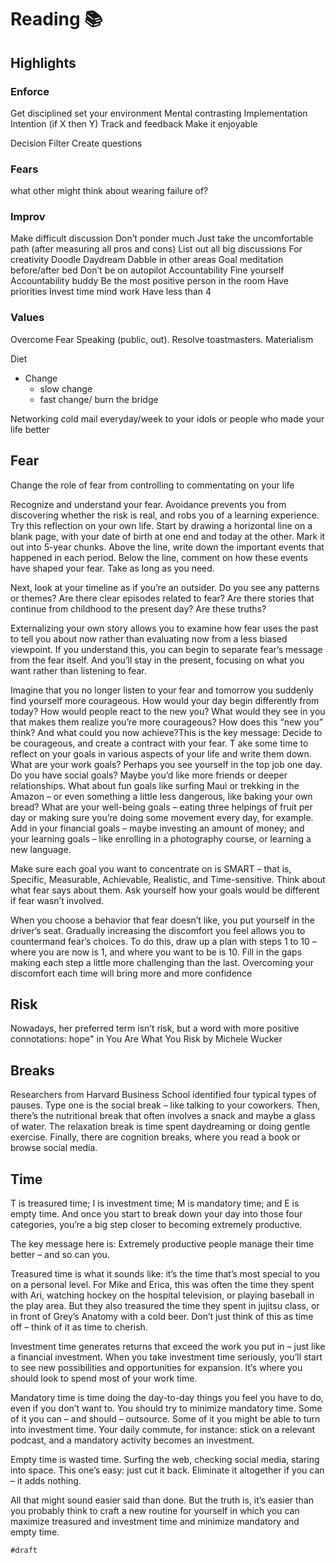 # Reading 📚

## Highlights

### Enforce

Get disciplined
    set your environment
    Mental contrasting
    Implementation Intention (if X then Y)
    Track and feedback
    Make it enjoyable

Decision Filter
    Create questions

### Fears

what other might think about
    wearing
    failure of?

### Improv

Make difficult discussion
    Don’t ponder much
    Just take the uncomfortable path (after measuring all pros and cons)
    List out all big discussions
For creativity
    Doodle
    Daydream
    Dabble in other areas
Goal meditation before/after bed
    Don’t be on autopilot
Accountability
    Fine yourself
    Accountability buddy
Be the most positive person in the room
Have priorities
    Invest time mind work
    Have less than 4

### Values

Overcome
    Fear
        Speaking (public, out). Resolve toastmasters.
    Materialism

Diet

- Change
  - slow change
  - fast change/ burn the bridge

Networking
    cold mail everyday/week to your idols or people who made your life better

## Fear

Change the role of fear from controlling to commentating on your life

Recognize and understand your fear.
Avoidance prevents you from discovering whether the risk is real, and robs you of a learning experience.
Try this reflection on your own life. Start by drawing a horizontal line on a blank page, with your date of birth at one end and today at the other. Mark it out into 5-year chunks. Above the line, write down the important events that happened in each period. Below the line, comment on how these events have shaped your fear. Take as long as you need.

Next, look at your timeline as if you’re an outsider. Do you see any patterns or themes? Are there clear episodes related to fear? Are there stories that continue from childhood to the present day? Are these truths?

Externalizing your own story allows you to examine how fear uses the past to tell you about now rather than evaluating now from a less biased viewpoint. If you understand this, you can begin to separate fear’s message from the fear itself. And you’ll stay in the present, focusing on what you want rather than listening to fear.

Imagine that you no longer listen to your fear and tomorrow you suddenly find yourself more courageous. How would your day begin differently from today? How would people react to the new you? What would they see in you that makes them realize you’re more courageous? How does this “new you” think? And what could you now achieve?This is the key message: Decide to be courageous, and create a contract with your fear.
T ake some time to reflect on your goals in various aspects of your life and write them down. What are your work goals? Perhaps you see yourself in the top job one day. Do you have social goals? Maybe you’d like more friends or deeper relationships. What about fun goals like surfing Maui or trekking in the Amazon – or even something a little less dangerous, like baking your own bread? What are your well-being goals – eating three helpings of fruit per day or making sure you’re doing some movement every day, for example. Add in your financial goals – maybe investing an amount of money; and your learning goals – like enrolling in a photography course, or learning a new language.

Make sure each goal you want to concentrate on is SMART – that is, Specific, Measurable, Achievable, Realistic, and Time-sensitive. Think about what fear says about them. Ask yourself how your goals would be different if fear wasn’t involved.

When you choose a behavior that fear doesn’t like, you put yourself in the driver’s seat. Gradually increasing the discomfort you feel allows you to countermand fear’s choices. To do this, draw up a plan with steps 1 to 10 – where you are now is 1, and where you want to be is 10. Fill in the gaps making each step a little more challenging than the last. Overcoming your discomfort each time will bring more and more confidence

## Risk

Nowadays, her preferred term isn’t risk, but a word with more positive connotations: hope" in You Are What You Risk by Michele Wucker

## Breaks

Researchers from Harvard Business School identified four typical types of pauses. Type one is the social break – like talking to your coworkers. Then, there’s the nutritional break that often involves a snack and maybe a glass of water. The relaxation break is time spent daydreaming or doing gentle exercise. Finally, there are cognition breaks, where you read a book or browse social media.

## Time

T is treasured time; I is investment time; M is mandatory time; and E is empty time. And once you start to break down your day into those four categories, you’re a big step closer to becoming extremely productive.

The key message here is: Extremely productive people manage their time better – and so can you.

Treasured time is what it sounds like: it’s the time that’s most special to you on a personal level. For Mike and Erica, this was often the time they spent with Ari, watching hockey on the hospital television, or playing baseball in the play area. But they also treasured the time they spent in jujitsu class, or in front of Grey’s Anatomy with a cold beer. Don’t just think of this as time off – think of it as time to cherish.

Investment time generates returns that exceed the work you put in – just like a financial investment. When you take investment time seriously, you’ll start to see new possibilities and opportunities for expansion. It’s where you should look to spend most of your work time.

Mandatory time is time doing the day-to-day things you feel you have to do, even if you don’t want to. You should try to minimize mandatory time. Some of it you can – and should – outsource. Some of it you might be able to turn into investment time. Your daily commute, for instance: stick on a relevant podcast, and a mandatory activity becomes an investment.

Empty time is wasted time. Surfing the web, checking social media, staring into space. This one’s easy: just cut it back. Eliminate it altogether if you can – it adds nothing.

All that might sound easier said than done. But the truth is, it’s easier than you probably think to craft a new routine for yourself in which you can maximize treasured and investment time and minimize mandatory and empty time.

`#draft`
